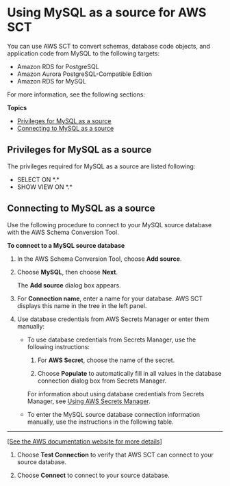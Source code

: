 # Using MySQL as a source for AWS SCT<a name="CHAP_Source.MySQL"></a>

You can use AWS SCT to convert schemas, database code objects, and application code from MySQL to the following targets: 
+ Amazon RDS for PostgreSQL
+ Amazon Aurora PostgreSQL\-Compatible Edition
+ Amazon RDS for MySQL

For more information, see the following sections:

**Topics**
+ [Privileges for MySQL as a source](#CHAP_Source.MySQL.Permissions)
+ [Connecting to MySQL as a source](#CHAP_Source.MySQL.Connecting)

## Privileges for MySQL as a source<a name="CHAP_Source.MySQL.Permissions"></a>

The privileges required for MySQL as a source are listed following: 
+ SELECT ON \*\.\* 
+ SHOW VIEW ON \*\.\* 

## Connecting to MySQL as a source<a name="CHAP_Source.MySQL.Connecting"></a>

Use the following procedure to connect to your MySQL source database with the AWS Schema Conversion Tool\. 

**To connect to a MySQL source database**

1. In the AWS Schema Conversion Tool, choose **Add source**\. 

1. Choose **MySQL**, then choose **Next**\.

   The **Add source** dialog box appears\.

1. For **Connection name**, enter a name for your database\. AWS SCT displays this name in the tree in the left panel\. 

1. Use database credentials from AWS Secrets Manager or enter them manually:
   + To use database credentials from Secrets Manager, use the following instructions:

     1. For **AWS Secret**, choose the name of the secret\.

     1. Choose **Populate** to automatically fill in all values in the database connection dialog box from Secrets Manager\.

     For information about using database credentials from Secrets Manager, see [Using AWS Secrets Manager](CHAP_UserInterface.md#CHAP_UserInterface.SecretsManager)\.
   + To enter the MySQL source database connection information manually, use the instructions in the following table\.  
****    
[\[See the AWS documentation website for more details\]](http://docs.aws.amazon.com/SchemaConversionTool/latest/userguide/CHAP_Source.MySQL.html)

1. Choose **Test Connection** to verify that AWS SCT can connect to your source database\. 

1. Choose **Connect** to connect to your source database\.